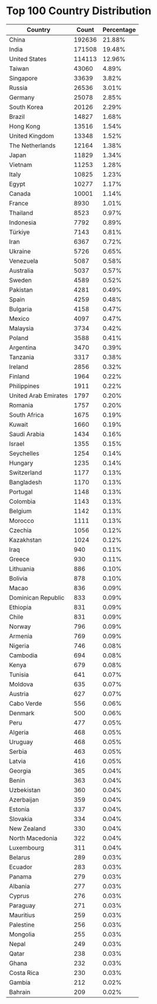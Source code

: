 # Top 100 Country Distribution
| Country | Count | Percentage |
|----|----|----|
| China | 192636 | 21.88% |
| India | 171508 | 19.48% |
| United States | 114113 | 12.96% |
| Taiwan | 43060 | 4.89% |
| Singapore | 33639 | 3.82% |
| Russia | 26536 | 3.01% |
| Germany | 25078 | 2.85% |
| South Korea | 20126 | 2.29% |
| Brazil | 14827 | 1.68% |
| Hong Kong | 13516 | 1.54% |
| United Kingdom | 13348 | 1.52% |
| The Netherlands | 12164 | 1.38% |
| Japan | 11829 | 1.34% |
| Vietnam | 11253 | 1.28% |
| Italy | 10825 | 1.23% |
| Egypt | 10277 | 1.17% |
| Canada | 10001 | 1.14% |
| France | 8930 | 1.01% |
| Thailand | 8523 | 0.97% |
| Indonesia | 7792 | 0.89% |
| Türkiye | 7143 | 0.81% |
| Iran | 6367 | 0.72% |
| Ukraine | 5726 | 0.65% |
| Venezuela | 5087 | 0.58% |
| Australia | 5037 | 0.57% |
| Sweden | 4589 | 0.52% |
| Pakistan | 4281 | 0.49% |
| Spain | 4259 | 0.48% |
| Bulgaria | 4158 | 0.47% |
| Mexico | 4097 | 0.47% |
| Malaysia | 3734 | 0.42% |
| Poland | 3588 | 0.41% |
| Argentina | 3470 | 0.39% |
| Tanzania | 3317 | 0.38% |
| Ireland | 2856 | 0.32% |
| Finland | 1964 | 0.22% |
| Philippines | 1911 | 0.22% |
| United Arab Emirates | 1797 | 0.20% |
| Romania | 1757 | 0.20% |
| South Africa | 1675 | 0.19% |
| Kuwait | 1660 | 0.19% |
| Saudi Arabia | 1434 | 0.16% |
| Israel | 1355 | 0.15% |
| Seychelles | 1254 | 0.14% |
| Hungary | 1235 | 0.14% |
| Switzerland | 1177 | 0.13% |
| Bangladesh | 1170 | 0.13% |
| Portugal | 1148 | 0.13% |
| Colombia | 1143 | 0.13% |
| Belgium | 1142 | 0.13% |
| Morocco | 1111 | 0.13% |
| Czechia | 1056 | 0.12% |
| Kazakhstan | 1024 | 0.12% |
| Iraq | 940 | 0.11% |
| Greece | 930 | 0.11% |
| Lithuania | 886 | 0.10% |
| Bolivia | 878 | 0.10% |
| Macao | 836 | 0.09% |
| Dominican Republic | 833 | 0.09% |
| Ethiopia | 831 | 0.09% |
| Chile | 831 | 0.09% |
| Norway | 796 | 0.09% |
| Armenia | 769 | 0.09% |
| Nigeria | 746 | 0.08% |
| Cambodia | 694 | 0.08% |
| Kenya | 679 | 0.08% |
| Tunisia | 641 | 0.07% |
| Moldova | 635 | 0.07% |
| Austria | 627 | 0.07% |
| Cabo Verde | 556 | 0.06% |
| Denmark | 500 | 0.06% |
| Peru | 477 | 0.05% |
| Algeria | 468 | 0.05% |
| Uruguay | 468 | 0.05% |
| Serbia | 463 | 0.05% |
| Latvia | 416 | 0.05% |
| Georgia | 365 | 0.04% |
| Benin | 363 | 0.04% |
| Uzbekistan | 360 | 0.04% |
| Azerbaijan | 359 | 0.04% |
| Estonia | 337 | 0.04% |
| Slovakia | 334 | 0.04% |
| New Zealand | 330 | 0.04% |
| North Macedonia | 322 | 0.04% |
| Luxembourg | 311 | 0.04% |
| Belarus | 289 | 0.03% |
| Ecuador | 283 | 0.03% |
| Panama | 279 | 0.03% |
| Albania | 277 | 0.03% |
| Cyprus | 276 | 0.03% |
| Paraguay | 271 | 0.03% |
| Mauritius | 259 | 0.03% |
| Palestine | 256 | 0.03% |
| Mongolia | 255 | 0.03% |
| Nepal | 249 | 0.03% |
| Qatar | 238 | 0.03% |
| Ghana | 232 | 0.03% |
| Costa Rica | 230 | 0.03% |
| Gambia | 212 | 0.02% |
| Bahrain | 209 | 0.02% |
